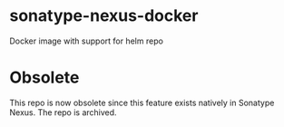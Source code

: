 # sonatype-nexus-docker
Docker image with support for helm repo


# Obsolete
This repo is now obsolete since this feature exists natively in Sonatype Nexus.
The repo is archived.
